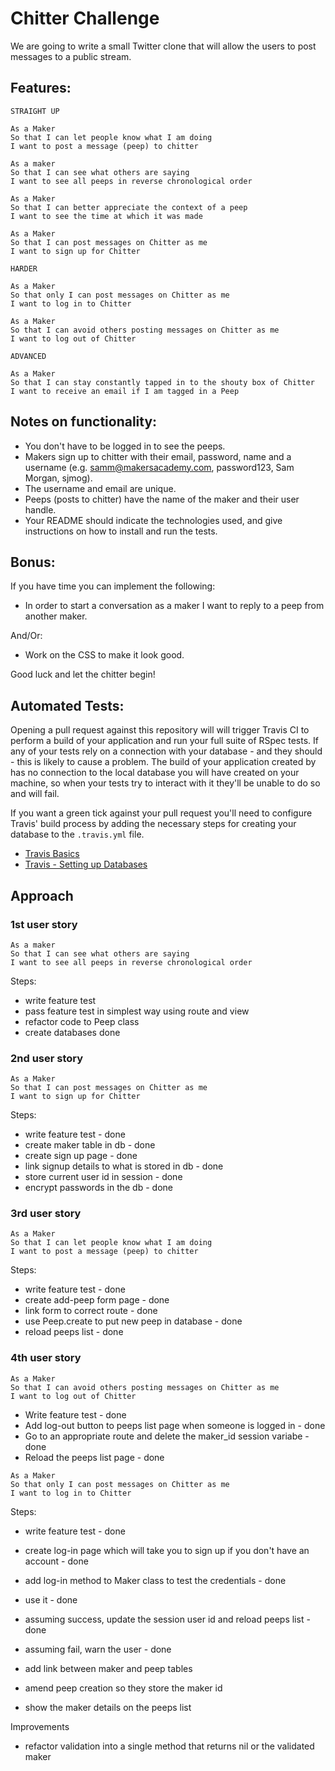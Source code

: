 Chitter Challenge
=================

We are going to write a small Twitter clone that will allow the users to post messages to a public stream.

Features:
-------

```
STRAIGHT UP

As a Maker
So that I can let people know what I am doing  
I want to post a message (peep) to chitter

As a maker
So that I can see what others are saying  
I want to see all peeps in reverse chronological order

As a Maker
So that I can better appreciate the context of a peep
I want to see the time at which it was made

As a Maker
So that I can post messages on Chitter as me
I want to sign up for Chitter

HARDER

As a Maker
So that only I can post messages on Chitter as me
I want to log in to Chitter

As a Maker
So that I can avoid others posting messages on Chitter as me
I want to log out of Chitter

ADVANCED

As a Maker
So that I can stay constantly tapped in to the shouty box of Chitter
I want to receive an email if I am tagged in a Peep
```

Notes on functionality:
------

* You don't have to be logged in to see the peeps.
* Makers sign up to chitter with their email, password, name and a username (e.g. samm@makersacademy.com, password123, Sam Morgan, sjmog).
* The username and email are unique.
* Peeps (posts to chitter) have the name of the maker and their user handle.
* Your README should indicate the technologies used, and give instructions on how to install and run the tests.

Bonus:
-----

If you have time you can implement the following:

* In order to start a conversation as a maker I want to reply to a peep from another maker.

And/Or:

* Work on the CSS to make it look good.

Good luck and let the chitter begin!

Automated Tests:
-----

Opening a pull request against this repository will will trigger Travis CI to perform a build of your application and run your full suite of RSpec tests. If any of your tests rely on a connection with your database - and they should - this is likely to cause a problem. The build of your application created by has no connection to the local database you will have created on your machine, so when your tests try to interact with it they'll be unable to do so and will fail.

If you want a green tick against your pull request you'll need to configure Travis' build process by adding the necessary steps for creating your database to the `.travis.yml` file.

- [Travis Basics](https://docs.travis-ci.com/user/tutorial/)
- [Travis - Setting up Databases](https://docs.travis-ci.com/user/database-setup/)

Approach
--------

### 1st user story

```
As a maker
So that I can see what others are saying  
I want to see all peeps in reverse chronological order
```
Steps:
- write feature test
- pass feature test in simplest way using route and view
- refactor code to Peep class
- create databases
done

### 2nd user story

```
As a Maker
So that I can post messages on Chitter as me
I want to sign up for Chitter
```
Steps:
- write feature test - done
- create maker table in db - done
- create sign up page - done
- link signup details to what is stored in db - done
- store current user id in session - done
- encrypt passwords in the db - done

### 3rd user story

```
As a Maker
So that I can let people know what I am doing  
I want to post a message (peep) to chitter
```
Steps:
- write feature test - done
- create add-peep form page - done
- link form to correct route - done
- use Peep.create to put new peep in database - done
- reload peeps list - done

### 4th user story

```
As a Maker
So that I can avoid others posting messages on Chitter as me
I want to log out of Chitter
```

- Write feature test - done
- Add log-out button to peeps list page when someone is logged in - done
- Go to an appropriate route and delete the maker_id session variabe - done
- Reload the peeps list page - done

```
As a Maker
So that only I can post messages on Chitter as me
I want to log in to Chitter
```

Steps:
- write feature test - done
- create log-in page which will take you to sign up if you don't have an account - done
- add log-in method to Maker class to test the credentials - done
- use it - done
- assuming success, update the session user id and reload peeps list - done
- assuming fail, warn the user - done






- add link between maker and peep tables
- amend peep creation so they store the maker id 
- show the maker details on the peeps list

Improvements
- refactor validation into a single method that returns nil or the validated maker